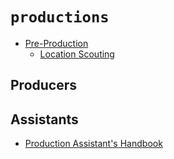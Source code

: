 # `productions`

  - [Pre-Production](https://en.wikipedia.org/wiki/Pre-production)
    - [Location Scouting](https://en.wikipedia.org/wiki/Location_scouting)

## Producers


## Assistants

  - [Production Assistant's Handbook](./PAPH.pdf)
